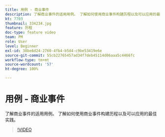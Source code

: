 ```yaml
---
title: 用例 - 商业事件
description: 了解商业事件的适用用例。 了解如何使用商业事件构建历程以及可以应用的最佳实践。
kt: 7703
thumbnail: 334234.jpg
feature: 历程
doc-type: feature video
team: PM
role: User
level: Beginner
exl-id: 38be6d24-2760-4fb4-b5d4-c9be53419e6e
source-git-commit: 55cb22765457ad34f7deb45114d06aaa5c4466fc
workflow-type: tm+mt
source-wordcount: '57'
ht-degree: 100%

---
```


# 用例 - 商业事件

了解商业事件的适用用例。 了解如何使用商业事件构建历程以及可以应用的最佳实践。

>[!VIDEO](https://video.tv.adobe.com/v/334234?quality=12)
